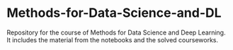 # Methods-for-Data-Science-and-DL

Repository for the course of Methods for Data Science and Deep Learning. It includes the material from the notebooks and the solved courseworks. 
